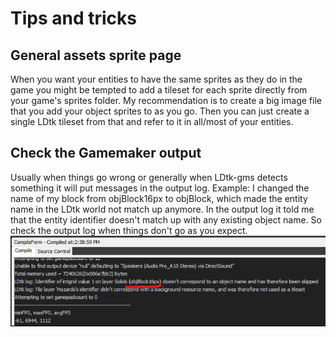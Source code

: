 # Tips and tricks

## General assets sprite page
When you want your entities to have the same sprites as they do in the game you might be tempted to add a tileset for each sprite directly from your game's sprites folder.
My recommendation is to create a big image file that you add your object sprites to as you go.
Then you can just create a single LDtk tileset from that and refer to it in all/most of your entities.

## Check the Gamemaker output
Usually when things go wrong or generally when LDtk-gms detects something it will put messages in the output log. Example: I changed the name of my block from objBlock16px to objBlock, which made the entity name in the LDtk world not match up anymore. In the output log it told me that the entity identifier doesn't match up with any existing object name. So check the output log when things don't go as you expect.<br>
![Wrong entity name log message](img-tips-and-tricks/entity-name-missing-log-message.png)
